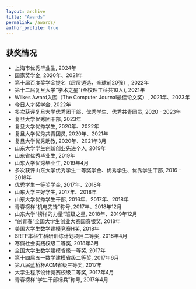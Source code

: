```yaml
---
layout: archive
title: "Awards"
permalink: /awards/
author_profile: true
---
```


## 获奖情况

- 上海市优秀毕业生, 2024年
- 国家奖学金, 2020年、2021年
- 第十届百度奖学金提名（层层遴选，全球前20强）, 2022年
- 第十二届复旦大学“学术之星”(全校理工科共10人), 2021年
- Wilkes Award入围（The Computer Journal最佳论文奖）, 2021年、2023年
- 今日人才奖学金, 2022年
- 多次获评复旦大学优秀团干部、优秀学生、优秀共青团员, 2020 - 2023年
- 复旦大学优秀团干部, 2023年
- 复旦大学优秀学生, 2020年、2022年
- 复旦大学优秀共青团员, 2020年、2021年
- 复旦大学优秀助教, 2020年、2021年3月
- 山东大学学生创新创业先进个人, 2019年
- 山东省优秀毕业生, 2019年
- 山东大学优秀毕业生, 2019年4月
- 多次获评山东大学优秀学生一等奖学金、优秀学生、优秀学生干部, 2016 - 2018年
- 优秀学生一等奖学金, 2017年、2018年
- 山东大学三好学生, 2017年、2018年
- 山东大学优秀学生干部, 2016年、2017年、2018年
- 青春榜样“机电先锋”称号, 2017年、2018年12月
- 山东大学“榜样的力量”班级之星, 2018年、2019年12月
- “创青春”全国大学生创业大赛国赛银奖, 2018年
- 美国大学生数学建模竞赛H奖, 2018年
- SRTP本科生科研训练计划项目二等奖, 2018年4月
- 寒假社会实践校级二等奖, 2018年3月
- 全国大学生数学建模省级一等奖, 2017年
- 第十四届五一数学建模省级二等奖, 2017年6月
- 第八届蓝桥杯ACM省级三等奖, 2017年
- 大学生程序设计竞赛校级二等奖, 2017年4月
- 青春榜样“学生干部标兵”称号, 2017年4月
